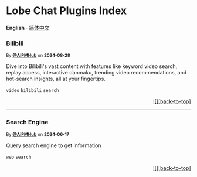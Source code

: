 <h1>Lobe Chat Plugins Index</h1>

**English** · [简体中文](./README.zh-CN.md)<!-- AWESOME PLUGINS --> 

### Bilibili

<sup>By **[@AiPMHub](https://github.com/aipmhub/chat-plugin-bilibili)** on **2024-08-28**</sup>

Dive into Bilibili's vast content with features like keyword video search, replay access, interactive danmaku, trending video recommendations, and hot-search insights, all at your fingertips.

`video` `bilibili` `search`

<div align="right">

[![][back-to-top]](#readme-top)

</div>

---

### Search Engine

<sup>By **[@AiPMHub](https://github.com/aipmhub/chat-plugin-search-engine)** on **2024-06-17**</sup>

Query search engine to get information

`web` `search`

<div align="right">

[![][back-to-top]](#readme-top)

</div>

 